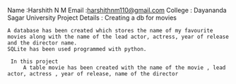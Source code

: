 Name :Harshith N M
Email :harshithnm110@gmail.com
College : Dayananda Sagar University
Project Details : Creating a db for movies

    A database has been created which stores the name of my favourite movies along with the name of the lead actor, actress, year of release and the director name.
    SQLite has been used programmed with python. 
    
     In this project 
         A table movie has been created with the name of the movie , lead actor, actress , year of release, name of the director
         
     

